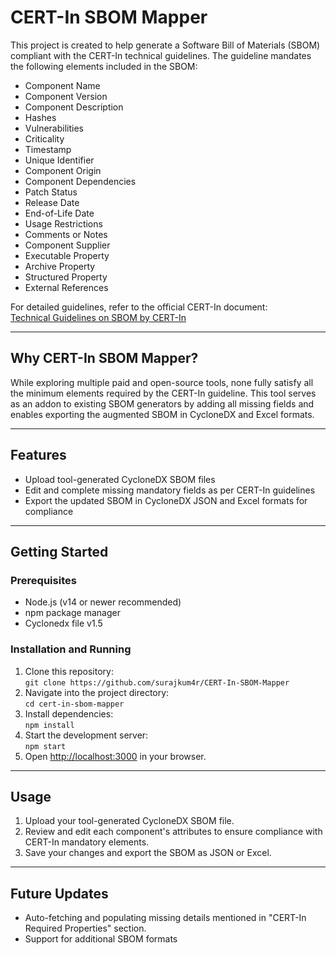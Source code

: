 # CERT-In SBOM Mapper
This project is created to help generate a Software Bill of Materials (SBOM) compliant with the CERT-In technical guidelines. The guideline mandates the following elements included in the SBOM:

- Component Name  
- Component Version  
- Component Description  
- Hashes  
- Vulnerabilities  
- Criticality  
- Timestamp  
- Unique Identifier  
- Component Origin  
- Component Dependencies  
- Patch Status  
- Release Date  
- End-of-Life Date  
- Usage Restrictions  
- Comments or Notes  
- Component Supplier  
- Executable Property  
- Archive Property  
- Structured Property  
- External References  

For detailed guidelines, refer to the official CERT-In document:  
[Technical Guidelines on SBOM by CERT-In](https://www.cert-in.org.in/PDF/TechnicalGuidelines-on-SBOM)

---

## Why CERT-In SBOM Mapper?

While exploring multiple paid and open-source tools, none fully satisfy all the minimum elements required by the CERT-In guideline. This tool serves as an addon to existing SBOM generators by adding all missing fields and enables exporting the augmented SBOM in CycloneDX and Excel formats.

---

## Features

- Upload tool-generated CycloneDX SBOM files  
- Edit and complete missing mandatory fields as per CERT-In guidelines  
- Export the updated SBOM in CycloneDX JSON and Excel formats for compliance

---

## Getting Started

### Prerequisites

- Node.js (v14 or newer recommended)  
- npm package manager
- Cyclonedx file v1.5

### Installation and Running

1. Clone this repository:  
`git clone https://github.com/surajkum4r/CERT-In-SBOM-Mapper`
2. Navigate into the project directory:  
`cd cert-in-sbom-mapper`
3. Install dependencies:  
`npm install`
4. Start the development server:  
`npm start`
5. Open [http://localhost:3000](http://localhost:3000) in your browser.

---

## Usage

1. Upload your tool-generated CycloneDX SBOM file.  
2. Review and edit each component's attributes to ensure compliance with CERT-In mandatory elements.  
3. Save your changes and export the SBOM as JSON or Excel.

---

## Future Updates

- Auto-fetching and populating missing details mentioned in "CERT-In Required Properties" section.
- Support for additional SBOM formats



